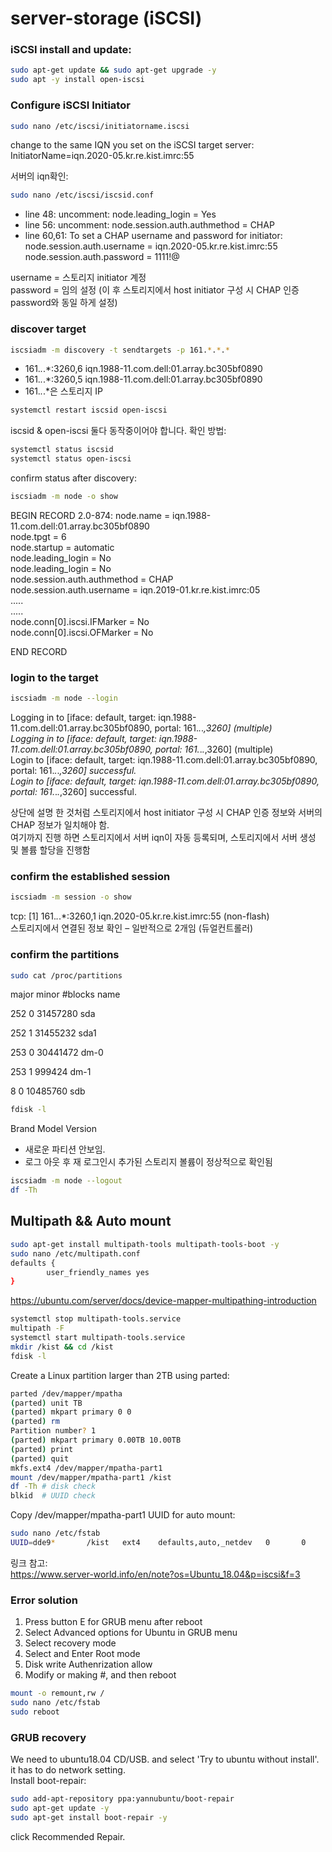 # server-storage (iSCSI)

### iSCSI install and update:
```sh
sudo apt-get update && sudo apt-get upgrade -y
sudo apt -y install open-iscsi
```
### Configure iSCSI Initiator
 ```sh
sudo nano /etc/iscsi/initiatorname.iscsi
```
change to the same IQN you set on the iSCSI target server:  
InitiatorName=iqn.2020-05.kr.re.kist.imrc:55  

서버의 iqn확인:
```sh
sudo nano /etc/iscsi/iscsid.conf
```
- line 48: uncomment: node.leading_login = Yes  
- line 56: uncomment: node.session.auth.authmethod = CHAP  
- line 60,61: To set a CHAP username and password for initiator:  
node.session.auth.username = iqn.2020-05.kr.re.kist.imrc:55  
node.session.auth.password = 1111!@  

username = 스토리지 initiator 계정  
password = 임의 설정 (이 후 스토리지에서 host initiator 구성 시 CHAP 인증 password와 동일 하게 설정)  

### discover target
```sh
iscsiadm -m discovery -t sendtargets -p 161.*.*.*
```
- 161.*.*.*:3260,6 iqn.1988-11.com.dell:01.array.bc305bf0890  
- 161.*.*.*:3260,5 iqn.1988-11.com.dell:01.array.bc305bf0890  
- 161.*.*.*은 스토리지 IP
```sh
systemctl restart iscsid open-iscsi
```
iscsid & open-iscsi 둘다 동작중이어야 합니다. 
확인 방법:
```sh
systemctl status iscsid
systemctl status open-iscsi
```

confirm status after discovery:
```sh
iscsiadm -m node -o show
```
BEGIN RECORD 2.0-874:
node.name = iqn.1988-11.com.dell:01.array.bc305bf0890  
node.tpgt = 6  
node.startup = automatic  
node.leading_login = No  
node.leading_login = No  
node.session.auth.authmethod = CHAP  
node.session.auth.username = iqn.2019-01.kr.re.kist.imrc:05  
.....  
.....  
node.conn[0].iscsi.IFMarker = No  
node.conn[0].iscsi.OFMarker = No  

END RECORD  

### login to the target
```sh
iscsiadm -m node --login
```
Logging in to [iface: default, target: iqn.1988-11.com.dell:01.array.bc305bf0890, portal: 161.*.*.*,3260] (multiple)  
Logging in to [iface: default, target: iqn.1988-11.com.dell:01.array.bc305bf0890, portal: 161.*.*.*,3260] (multiple)  
Login to [iface: default, target: iqn.1988-11.com.dell:01.array.bc305bf0890, portal: 161.*.*.*,3260] successful.  
Login to [iface: default, target: iqn.1988-11.com.dell:01.array.bc305bf0890, portal: 161.*.*.*,3260] successful.  

상단에 설명 한 것처럼 스토리지에서 host initiator 구성 시 CHAP 인증 정보와 서버의 CHAP 정보가 일치해야 함.  
여기까지 진행 하면 스토리지에서 서버 iqn이 자동 등록되며, 스토리지에서 서버 생성 및 볼륨 할당을 진행함  

### confirm the established session
```sh
iscsiadm -m session -o show
```
 tcp: [1] 161.*.*.*:3260,1 iqn.2020-05.kr.re.kist.imrc:55 (non-flash)  
스토리지에서 연결된 정보 확인 – 일반적으로 2개임 (듀얼컨트롤러)  
 
### confirm the partitions
```sh
sudo cat /proc/partitions
```
major minor  #blocks  name

252        0   31457280 sda

252        1   31455232 sda1

253        0   30441472 dm-0

253        1     999424 dm-1

   8        0   10485760 sdb

```sh
fdisk -l
```
Brand	Model	Version  
- 새로운 파티션 안보임.  
- 로그 아웃 후 재 로그인시 추가된 스토리지 볼륨이 정상적으로 확인됨  

```sh
iscsiadm -m node --logout
df -Th
```

## Multipath && Auto mount

```sh
sudo apt-get install multipath-tools multipath-tools-boot -y
sudo nano /etc/multipath.conf
defaults {
        user_friendly_names yes
}
```
https://ubuntu.com/server/docs/device-mapper-multipathing-introduction  

```sh
systemctl stop multipath-tools.service
multipath -F
systemctl start multipath-tools.service
mkdir /kist && cd /kist
fdisk -l
```
Create a Linux partition larger than 2TB using parted:
```sh
parted /dev/mapper/mpatha
(parted) unit TB
(parted) mkpart primary 0 0
(parted) rm
Partition number? 1
(parted) mkpart primary 0.00TB 10.00TB
(parted) print
(parted) quit
mkfs.ext4 /dev/mapper/mpatha-part1
mount /dev/mapper/mpatha-part1 /kist
df -Th # disk check
blkid  # UUID check
```
Copy /dev/mapper/mpatha-part1 UUID for auto mount:  
```sh
sudo nano /etc/fstab
UUID=dde9*       /kist   ext4    defaults,auto,_netdev   0       0
```

링크 참고:  
https://www.server-world.info/en/note?os=Ubuntu_18.04&p=iscsi&f=3  

### Error solution

1. Press button E for GRUB menu after reboot
2. Select Advanced options for Ubuntu in GRUB menu
3. Select recovery mode 
4. Select and Enter Root mode
5. Disk write Authenrization allow 
6. Modify or making #, and then reboot
```sh
mount -o remount,rw /
sudo nano /etc/fstab
sudo reboot
```
### GRUB recovery
We need to ubuntu18.04 CD/USB. and select 'Try to ubuntu without install'. it has to do network setting.  
Install boot-repair:
```sh
sudo add-apt-repository ppa:yannubuntu/boot-repair
sudo apt-get update -y
sudo apt-get install boot-repair -y
```
click Recommended Repair.




